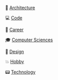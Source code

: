 #

:triangular_ruler: [Architecture](architecture.md)

:computer: [Code](code.md)

:briefcase: [Career](career.md)

:mortar_board: [Computer Sciences](computer_science.md)

:sparkler: [Design](design.md)

:boom: [Hobby](hobby.md)

:pager: [Technology](technology.md)
